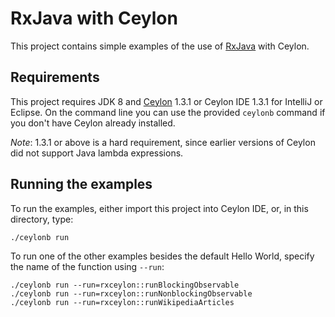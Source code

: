 # RxJava with Ceylon

This project contains simple examples of the use of [RxJava] 
with Ceylon.

[RxJava]: https://github.com/ReactiveX/RxJava

## Requirements

This project requires JDK 8 and [Ceylon] 1.3.1 or Ceylon IDE 
1.3.1 for IntelliJ or Eclipse. On the command line you can use
the provided `ceylonb` command if you don't have Ceylon already
installed.

_Note_: 1.3.1 or above is a hard requirement, since earlier
versions of Ceylon did not support Java lambda expressions.

[Ceylon]: https://ceylon-lang.org/download

## Running the examples

To run the examples, either import this project into 
Ceylon IDE, or, in this directory, type:

    ./ceylonb run

To run one of the other examples besides the default
Hello World, specify the name of the function using `--run`:

    ./ceylonb run --run=rxceylon::runBlockingObservable
    ./ceylonb run --run=rxceylon::runNonblockingObservable
    ./ceylonb run --run=rxceylon::runWikipediaArticles

